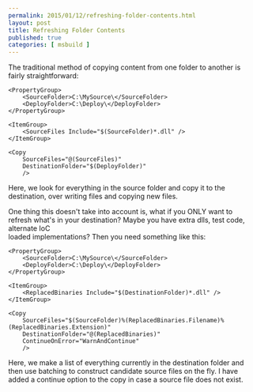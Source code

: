 ```yaml
---
permalink: 2015/01/12/refreshing-folder-contents.html
layout: post
title: Refreshing Folder Contents
published: true
categories: [ msbuild ]
---
```


The traditional method of copying content from one folder to another is fairly 
straightforward:

	<PropertyGroup>
		<SourceFolder>C:\MySource\</SourceFolder>
		<DeployFolder>C:\Deploy\</DeployFolder>
	</PropertyGroup>
	
	<ItemGroup>
		<SourceFiles Include="$(SourceFolder)*.dll" />
	</ItemGroup>
	
	<Copy 
		SourceFiles="@(SourceFiles)"
		DestinationFolder="$(DeployFolder)"
		/>
		
Here, we look for everything in the source folder and copy it to the destination,
over writing files and copying new files.
		
One thing this doesn't take into account is, what if you ONLY want to refresh 
what's in your destination? Maybe you have extra dlls, test code, alternate IoC  
loaded implementations? Then you need something like this:


	<PropertyGroup>
		<SourceFolder>C:\MySource\</SourceFolder>
		<DeployFolder>C:\Deploy\</DeployFolder>
	</PropertyGroup>
	
	<ItemGroup>
		<ReplacedBinaries Include="$(DestinationFolder)*.dll" />
	</ItemGroup>
	
	<Copy 
		SourceFiles="$(SourceFolder)%(ReplacedBinaries.Filename)%(ReplacedBinaries.Extension)"
		DestinationFolder="@(ReplacedBinaries)"
		ContinueOnError="WarnAndContinue"
		/>

Here, we make a list of everything currently in the destination folder and then 
use batching to construct candidate source files on the fly. I have added a 
continue option to the copy in case a source file does not exist.
		
		
